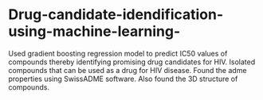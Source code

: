 # Drug-candidate-idendification-using-machine-learning-
 Used gradient boosting regression model to predict IC50  values of compounds thereby identifying promising drug  candidates for HIV. Isolated compounds that can be used as a drug  for HIV disease. Found the adme properties using SwissADME  software. Also found the 3D structure of compounds.
